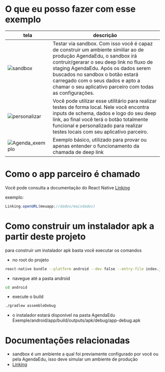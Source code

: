 # O que eu posso fazer com esse exemplo


| tela                             | descrição            |
| -------------------------------- | -------------------- |
| ![sandbox](https://github.com/agendaedu/ae-deeplink-exemple/assets/18338570/f6cf1e9c-3013-4b18-aed5-cbe0bfcff79b)      | Testar via sandbox. Com isso você é capaz de construir um ambiente similiar ao de produção AgendaEdu, o sandbox irá  contruir/gerarar o seu deep link no fluxo de staging AgendaEdu. Após os dados serem buscados no sandbox o botão estará carregado com o seus dados e apto a chamar o seu aplicativo parceiro com todas as configurações.  |             
| ![personalizar](https://github.com/agendaedu/ae-deeplink-exemple/assets/18338570/f5229270-a54c-4ead-a4a9-38500d1f8859)  | Você pode utilizar esse utilitário para realizar testes de forma local. Nele você encontra inputs de schema, dados e logo do seu deep link, ao final você terá o botão totalmente funcional e personalizado para realizar testes locais com seu aplicativo parceiro.        |               
| ![Agenda_exemplo](https://github.com/agendaedu/ae-deeplink-exemple/assets/18338570/2ae80ead-3c58-4e10-a237-b5a2977231c7)| Exemplo básico, utilizado para provar ou apenas entender o funcionamento da chamada de deep link |
                                     


# Como o app parceiro é chamado
Você pode consulta a documentação do React Native [Linking](https://reactnative.dev/docs/linking)

exemplo:
```JavaScript
Linking.openURL(meuapp://dados/maisdados)
``` 

# Como construir um instalador apk a partir deste projeto

para construir um instalador apk basta você executar os comandos

- no root do projeto
```bash
react-native bundle --platform android --dev false --entry-file index.js --bundle-output android/app/src/main/assets/index.android.bundle --assets-dest android/app/src/main/res
``` 
- navegue até a pasta android
```bash
cd android
``` 
- execute o build
```bash
./gradlew assembleDebug
``` 

- o instalador estará disponível na pasta AgendaEdu Exemple/android/app/build/outputs/apk/debug/app-debug.apk


# Documentações relacionadas

- sandbox é um ambiente a qual foi previamente configurado por você ou pela AgendaEdu, isso deve simular um ambiente de produção
- [Linking](https://reactnative.dev/docs/linking)
